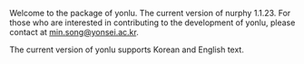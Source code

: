 Welcome to the package of yonlu. The current version of nurphy 1.1.23.
For those who are interested in contributing to the development of yonlu, please contact at min.song@yonsei.ac.kr.

The current version of yonlu supports Korean and English text.